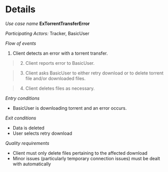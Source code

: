 # Details #

_Use case name_  **ExTorrentTransferError**

_Participating Actors:_ Tracker, BasicUser

_Flow of events_

  1. Client detects an error with a torrent transfer.

> 2.   Client reports error to BasicUser.

> 3.   Client asks BasicUser to either retry download or to delete torrent file and/or downloaded files.

> 4.   Client deletes files as necessary.

_Entry conditions_

  * BasicUser is downloading torrent and an error occurs.

_Exit conditions_

  * Data is deleted
  * User selects retry download

_Quality requirements_

  * Client must only delete files pertaining to the affected download
  * Minor issues (particularly temporary connection issues) must be dealt with automatically
